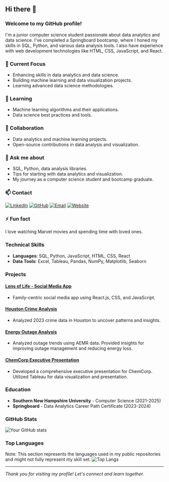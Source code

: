## Hi there 👋

### Welcome to my GitHub profile!

I'm a junior computer science student passionate about data analytics and data science. I've completed a Springboard bootcamp, where I honed my skills in SQL, Python, and various data analysis tools. I also have experience with web development technologies like HTML, CSS, JavaScript, and React.

### 🔭 Current Focus
- Enhancing skills in data analytics and data science.
- Building machine learning and data visualization projects.
- Learning advanced data science methodologies.

### 🌱 Learning
- Machine learning algorithms and their applications.
- Data science best practices and tools.

### 👯 Collaboration
- Data analytics and machine learning projects.
- Open-source contributions in data analysis and visualization.

### 💬 Ask me about
- SQL, Python, data analysis libraries.
- Tips for starting with data analytics and visualization.
- My journey as a computer science student and bootcamp graduate.

### 📫 Contact
[![LinkedIn](https://img.shields.io/badge/LinkedIn-0077B5?style=for-the-badge&logo=linkedin&logoColor=white)](https://www.linkedin.com/in/fernando-erazo00)
[![GitHub](https://img.shields.io/badge/GitHub-181717?style=for-the-badge&logo=github&logoColor=white)](https://github.com/fje000x)
[![Email](https://img.shields.io/badge/Email-D14836?style=for-the-badge&logo=gmail&logoColor=white)](mailto:fernandojoseerazo@gmail.com)
[![Website](https://img.shields.io/badge/Website-4285F4?style=for-the-badge&logo=google-chrome&logoColor=white)](https://fernandoerazo.com)

### ⚡ Fun fact
I love watching Marvel movies and spending time with loved ones.

### Technical Skills
- **Languages**: SQL, Python, JavaScript, HTML, CSS, React
- **Data Tools**: Excel, Tableau, Pandas, NumPy, Matplotlib, Seaborn

### Projects
#### [Lens of Life - Social Media App](https://lens-of-life.com)
- Family-centric social media app using React.js, CSS, and JavaScript.

#### [Houston Crime Analysis](https://nbviewer.HoustonCrimeAnalysis)
- Analyzed 2023 crime data in Houston to uncover patterns and insights.

#### [Energy Outage Analysis](https://public.tableau.com/views/AEMRCASESTUDY_17068055348080/Story1?:language=en-US&:sid=&:redirect=auth&:display_count=n&:origin=viz_share_link)
- Analyzed outage trends using AEMR data. Provided insights for improving outage management and reducing energy loss.

#### [ChemCorp Executive Presentation](https://public.tableau.com/shared/QM5FRJK9Z?:display_count=n&:origin=viz_share_link)
- Developed a comprehensive executive presentation for ChemCorp. Utilized Tableau for data visualization and presentation.

### Education
- **Southern New Hampshire University** - Computer Science (2021-2025)
- **Springboard** - Data Analytics Career Path Certificate (2023-2024)

### GitHub Stats
![Your GitHub stats](https://github-readme-stats.vercel.app/api?username=fje000x&show_icons=true&theme=radical)

### Top Languages
Note: This section represents the languages used in my public repositories and might not fully represent my skill set.
![Top Langs](https://github-readme-stats.vercel.app/api/top-langs/?username=fje000x&layout=compact&theme=radical)

---

*Thank you for visiting my profile! Let's connect and learn together.*


